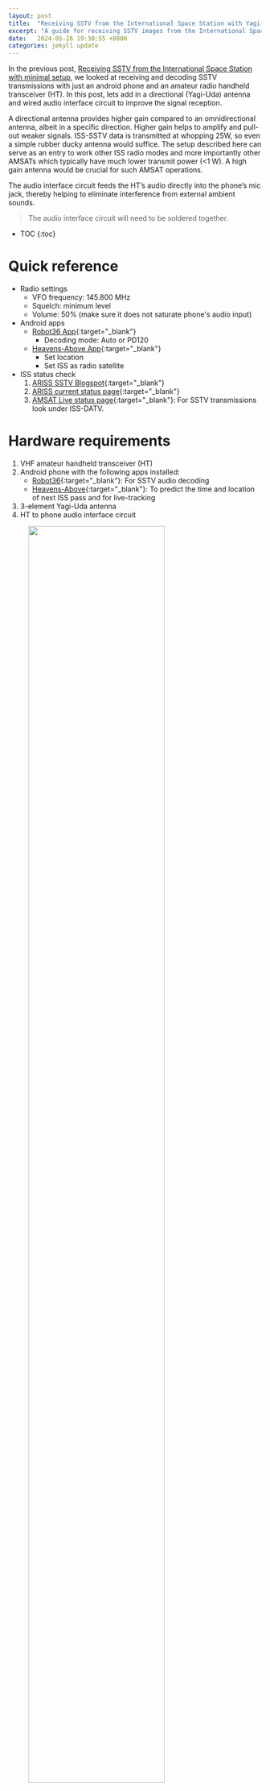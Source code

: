 ```yaml
---
layout: post
title:  "Receiving SSTV from the International Space Station with Yagi-Uda antenna"
excerpt: "A guide for receiving SSTV images from the International Space Station using a directional antenna, handheld VHF radio and an android phone"
date:   2024-05-26 19:30:55 +0800
categories: jekyll update
---
```


<head>
   <link rel="stylesheet" href="/css/main.css">
</head>


In the previous post, [Receiving SSTV from the International Space Station with minimal setup](https://padmanabhan-sampath.github.io/jekyll/update/2023/03/26/iss-sstv.html), we looked at receiving and decoding SSTV transmissions with just an android phone and an amateur radio handheld  transceiver (HT).  In this post, lets add in a directional (Yagi-Uda) antenna and wired audio interface circuit to improve the signal reception.

A directional antenna provides higher gain compared to an omnidirectional antenna, albeit in a specific direction. Higher gain helps to amplify and pull-out weaker signals. ISS-SSTV data is transmitted at whopping 25W, so even a simple rubber ducky antenna would suffice. The setup described here can serve as an entry to work other ISS radio modes and more importantly other AMSATs which typically have much lower transmit power (<1 W). A high gain antenna would be crucial for such AMSAT operations.

The audio interface circuit feeds the HT’s audio directly into the phone’s mic jack, thereby helping to eliminate interference from external ambient sounds.

> The audio interface circuit will need to be soldered together.


* TOC
{:toc}


# **Quick reference**

* Radio settings
  * VFO frequency: 145.800 MHz
  * Squelch: minimum level
  * Volume: 50% (make sure it does not saturate phone's audio input)
* Android apps
  * [Robot36 App][robot36-playstore]{:target="_blank"} 
    * Decoding mode: Auto or PD120
  * [Heavens-Above App][heavens-above-app]{:target="_blank"} 
    * Set location
    * Set ISS as radio satellite
* ISS status check
   1. [ARISS SSTV Blogspot][ariss-sstv-blogspot]{:target="_blank"} 
   2. [ARISS current status page][ariss-iss-current-status]{:target="_blank"} 
   3. [AMSAT Live status page][amsat-status]{:target="_blank"}: For SSTV transmissions look under ISS-DATV.


# **Hardware requirements**
1. VHF amateur handheld transceiver (HT)
2. Android phone with the following apps installed:
   - [Robot36][robot36-playstore]{:target="_blank"}: For SSTV audio decoding 
   -  [Heavens-Above][heavens-above-app]{:target="_blank"}: To predict the time and location of next ISS pass and for live-tracking
3. 3-element Yagi-Uda antenna
4. HT to phone audio interface circuit 


  <figure>
   <img src="/assets/2024_05_26_iss_sstv_yagi/overall-BD.png" width="80%" />
   <figcaption> Overall system block diagram.</figcaption>
</figure>

<figure>
  <img src="/assets/2024_05_26_iss_sstv_yagi/Full-setup.jpeg" width="100%" class="center" />
   <figcaption> Hardware needed: handeld radio, Yagi antenna, audio interface circuit, and an android phone</figcaption>
</figure>


# **Hardware setup**

**3-element Yagi-Uda antenna**<br>

   > The Yagi-Uda antenna was invented by Shintaro Uda of Tohoku Imperial University, Japan, in 1926, with a lesser role played by Hidetsugu Yagi. However, the name Yagi has become more familiar, while the name of Uda, who applied the idea in practice or established the conception through experiment, is often omitted. Source: [Wikipedia article](https://en.wikipedia.org/wiki/Yagi%E2%80%93Uda_antenna.)

   The Yagi-Uda antenna provides directivity and higher gain. This can be illustrated with the antenna radiation pattern charts shown below. Here we compare Yagi-Uda antenna with two omnidirectional antennas: monopole and dipole. We can observe that Yagi antenna provides increased gain, helping to amplify weaker signals in a specified direction, however it comes at the cost of decreased gain in other directions.


<figure>
  <img src="/assets/2024_05_26_iss_sstv_yagi/antenna_patterns.png" width="100%" class="center" />
   <figcaption> Antenna radiation patterns</figcaption>
</figure>

The 3-element Yagi-Uda antenna is the most widely used directional antenna for VHF Amateur radio Satellite operations. These antennas are commercially available from brands such as [Arrow Antennas]( https://www.arrowantennas.com/arrowii/146-3ii.html) [Elk Antennas]( https://elkantennas.com/). You can also easily build this antenna from common items available from local hardware stores for a fraction of the costs. One such ubiquitous home build is a ‘Tape measure Yagi antenna’. A Google search on this will return plenty of results with detailed build instructions. 

I built my own variant using telescopic radio antennas - my aim was to create an antenna that is light weight and foldable. More details can be found here: [Backpack-Yagi-Uda-Antenna](https://github.com/padmanabhan-sampath/Backpack-Yagi-Uda-Antenna).



**Audio interface**<br>

   <figure>
     <img src="/assets/2024_05_26_iss_sstv_yagi/audio-sch.png" width="60%" class="center" />
      <figcaption> Antenna radiation patterns</figcaption>
   </figure>

   The purpose of this circuit is to directly feed the HT audio into a phone’s audio jack. This avoids external ambient noise from interfering with SSTV decoding, which is critical for other ISS modes like the APRS. I repurposed the audio interface circuit designed for Baofeng UV5R radio [BaofengUV5R-TRRS](https://github.com/johnboiles/BaofengUV5R-TRRS)
   
   > You need to identify the MIC, speaker and GND outputs from the audio jack specific to your HT. Unfortunately, this is not standardized and differs among manufacturers.
   
 **Full signal chain test**<br>
   Once you have all the components in place, do a full signal check to see if the signal reception through the image decoding is being performed correctly. 

# **ISS SSTV reception**<br>

   Please refer to the previous post on selecting the right pass and app settings: [Receiving SSTV from the International Space Station with minimal setup](https://padmanabhan-sampath.github.io/jekyll/update/2023/03/26/iss-sstv.html)


   With the Yagi antenna, if you can mount your phone on the antenna (like in the picture below), satellite tracking just comes down to pointing the antenna such that the crosshair of the Heavens-above app stays close to the ISS icon.

   <figure>
     <img src="/assets/2024_05_26_iss_sstv_yagi/Full-setup-mobile.png" width="60%" class="center" />
      <figcaption> Yagi antenna with phone holder</figcaption>
   </figure>

# **Comparing two setups**

Here, I compare the choice of location on the signal reception. Ideally, we want to have a clear line of sight of the satellite, once it appears above the horizon. Even though the satellite symbol pops up in the Heavens-above’s live sky chart, the path should not be blocked by buildings and other terrain, as this leads to poor or no signal reception. Here I compare the signal reception with two similar setups with the key difference being the location. 

Thanks to Mr. Chew, call sign 91VYP, for giving me permission to use his setup and images.

| Call sign       | 9V1YP                                                | 9V1DT                            |
| --------------- | ---------------------------------------------------- | -------------------------------- |
| HT              | Kenwood TH-D74A                                      | Yaesu FT-60R                     |
| Antenna         | Arrow dual band                                      | Homebrew 3-el Yagi-Uda           |
| Decoding        | Decoded offline                                      | Live - Robot36 Android App       |
| Audio interface | HT built-in audio record                             | HT – Phone Mic in interface      |
| Location        | Roof top of multistorey car park – in city landscape | Hill top – clear view of horizon |


 <figure>
     <img src="/assets/2024_05_26_iss_sstv_yagi/sstv_yagi_equip_collage.png" width="80%" class="center" />
      <figcaption>Equipment and location comparison: Left column is from 9V1YP, right is from 9V1DT</figcaption>
</figure>

<figure>
   <img src="/assets/2024_05_26_iss_sstv_yagi/sstv_yagi_images_collage.png" width="100%" class="center" />
   <figcaption> SSTV received images comparison: Left column is from 9V1YP, right is from 9V1DT</figcaption>
</figure>


* Both Chew and I are within the same pass coverage, just about 20 kms apart in Singapore
* Chew's reception is from an urban location surrounded by buildings. In contrast, my location was on hill top with clear view of the horizon. This helps to maintain a longer unobstructed radio link to the satellite. This is clearly evident from the 8/12 image reception.
* Identifying a good QTH (location) increases the chances of a strong signal reception. 

> Please note that in thunderstorm prone areas, make sure you have a rain shelter nearby, and avoid operating you radio outdoor during a thunderstorm, as this poses lightening risks.

This concludes this post. We have seen how to perform SSTV reception with a Yagi antenna, handheld transceiver and an android phone. The next post will focus on using a similar setup for ISS-APRS operation.


[ariss-sstv-blogspot]: http://ariss-sstv.blogspot.com/ 
[sstv-gallery]: https://www.spaceflightsoftware.com/ARISS_SSTV/index.php
[amsat-status]: https://www.amsat.org/status/
[ariss-iss-current-status]: https://www.ariss.org/current-status-of-iss-stations.html
[ariss]: https://www.ariss.org/
[heavens-above-web]: https://www.heavens-above.com/
[heavens-above-app]: https://play.google.com/store/apps/details?id=com.heavens_above.viewer&hl=en&gl=US&pli=1
[robot36-playstore]: https://play.google.com/store/apps/details?id=xdsopl.robot36&hl=en&gl=US
[yt-pd120-audio-recordings]: https://www.youtube.com/watch?v=dQw4w9WgXcQ
[amsat-sstv-page]: https://amsat-uk.org/beginners/iss-sstv/